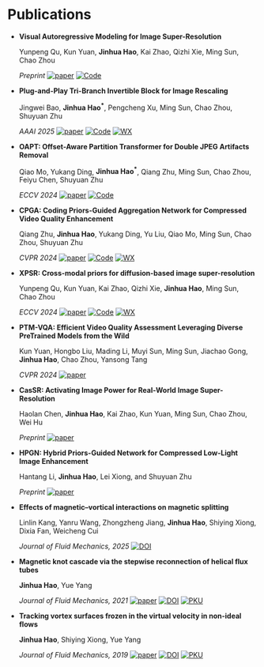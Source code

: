 <span class='anchor' id='publications'></span>

# Publications

- **Visual Autoregressive Modeling for Image Super-Resolution**

  Yunpeng Qu, Kun Yuan, **Jinhua Hao**, Kai Zhao, Qizhi Xie, Ming Sun, Chao Zhou

  *Preprint* 
  [![paper](https://img.shields.io/badge/Paper-blue?logo=arxiv&logoColor=black&style=social&labelColor=505050)](https://arxiv.org/abs/2501.18993) 
  [![Code](https://img.shields.io/badge/Code-blue?logo=github&logoColor=black&style=social&labelColor=505050)](https://github.com/quyp2000/VARSR) 

- **Plug-and-Play Tri-Branch Invertible Block for Image Rescaling**

  Jingwei Bao, **Jinhua Hao<sup>*</sup>**, Pengcheng Xu, Ming Sun, Chao Zhou, Shuyuan Zhu

  *AAAI 2025* 
  [![paper](https://img.shields.io/badge/Paper-blue?logo=arxiv&logoColor=black&style=social&labelColor=505050)](https://arxiv.org/abs/2412.13508) 
  [![Code](https://img.shields.io/badge/Code-blue?logo=github&logoColor=black&style=social&labelColor=505050)](https://github.com/Jingwei-Bao/T-InvBlocks) 
  [![WX](https://img.shields.io/badge/Post-blue?logo=wechat&logoColor=black&style=social&labelColor=505050)](https://mp.weixin.qq.com/s/H2bAM1RmZxNpsMp6IsNauQ) 

- **OAPT: Offset-Aware Partition Transformer for Double JPEG Artifacts Removal**

  Qiao Mo, Yukang Ding, **Jinhua Hao<sup>*</sup>**, Qiang Zhu, Ming Sun, Chao Zhou, Feiyu Chen, Shuyuan Zhu

  *ECCV 2024* 
  [![paper](https://img.shields.io/badge/Paper-blue?logo=arxiv&logoColor=black&style=social&labelColor=505050)](https://www.ecva.net/papers/eccv_2024/papers_ECCV/papers/03228.pdf) 
  [![Code](https://img.shields.io/badge/Code-blue?logo=github&logoColor=black&style=social&labelColor=505050)](https://github.com/QMoQ/OAPT)

- **CPGA: Coding Priors-Guided Aggregation Network for Compressed Video Quality Enhancement**

  Qiang Zhu, **Jinhua Hao**, Yukang Ding, Yu Liu, Qiao Mo, Ming Sun, Chao Zhou, Shuyuan Zhu

  *CVPR 2024* 
  [![paper](https://img.shields.io/badge/Paper-blue?logo=arxiv&logoColor=black&style=social&labelColor=505050)](https://openaccess.thecvf.com/content/CVPR2024/papers/Zhu_CPGA_Coding_Priors-Guided_Aggregation_Network_for_Compressed_Video_Quality_Enhancement_CVPR_2024_paper.pdf) 
  [![Code](https://img.shields.io/badge/Code-blue?logo=github&logoColor=black&style=social&labelColor=505050)](https://github.com/QZ1-boy/CPGA) 
  [![WX](https://img.shields.io/badge/Post-blue?logo=wechat&logoColor=black&style=social&labelColor=505050)](https://mp.weixin.qq.com/s/ixog0p_bYTv_daMjTAwEyA) 

- **XPSR: Cross-modal priors for diffusion-based image super-resolution**

  Yunpeng Qu, Kun Yuan, Kai Zhao, Qizhi Xie, **Jinhua Hao**, Ming Sun, Chao Zhou

  *ECCV 2024* 
  [![paper](https://img.shields.io/badge/Paper-blue?logo=arxiv&logoColor=black&style=social&labelColor=505050)](https://www.ecva.net/papers/eccv_2024/papers_ECCV/papers/01755.pdf) 
  [![Code](https://img.shields.io/badge/Code-blue?logo=github&logoColor=black&style=social&labelColor=505050)](https://github.com/qyp2000/XPSR) 
  [![WX](https://img.shields.io/badge/Post-blue?logo=wechat&logoColor=black&style=social&labelColor=505050)](https://mp.weixin.qq.com/s/zRUoL2eJaOS2wIcB_xiQkg)

- **PTM-VQA: Efficient Video Quality Assessment Leveraging Diverse PreTrained Models from the Wild**

  Kun Yuan, Hongbo Liu, Mading Li, Muyi Sun, Ming Sun, Jiachao Gong, **Jinhua Hao**, Chao Zhou, Yansong Tang

  *CVPR 2024* 
  [![paper](https://img.shields.io/badge/Paper-blue?logo=arxiv&logoColor=black&style=social&labelColor=505050)](https://openaccess.thecvf.com/content/CVPR2024/papers/Yuan_PTM-VQA_Efficient_Video_Quality_Assessment_Leveraging_Diverse_PreTrained_Models_from_CVPR_2024_paper.pdf) 

- **CasSR: Activating Image Power for Real-World Image Super-Resolution**

  Haolan Chen, **Jinhua Hao**, Kai Zhao, Kun Yuan, Ming Sun, Chao Zhou, Wei Hu

  *Preprint* 
  [![paper](https://img.shields.io/badge/Paper-blue?logo=arxiv&logoColor=black&style=social&labelColor=505050)](https://arxiv.org/abs/2403.11451) 

- **HPGN: Hybrid Priors-Guided Network for Compressed Low-Light Image Enhancement**

  Hantang Li, **Jinhua Hao**, Lei Xiong, and Shuyuan Zhu

  *Preprint* 
  [![paper](https://img.shields.io/badge/Paper-blue?logo=arxiv&logoColor=black&style=social&labelColor=505050)](https://arxiv.org/abs/2504.02373) 

- **Effects of magnetic–vortical interactions on magnetic splitting**

  Linlin Kang, Yanru Wang, Zhongzheng Jiang, **Jinhua Hao**, Shiying Xiong, Dixia Fan, Weicheng Cui

  *Journal of Fluid Mechanics, 2025* 
  [![DOI](https://img.shields.io/badge/Paper-blue?logo=doi&logoColor=black&style=social&labelColor=505050)](https://doi.org/10.1017/jfm.2025.263) 

- **Magnetic knot cascade via the stepwise reconnection of helical flux tubes**

  **Jinhua Hao**, Yue Yang

  *Journal of Fluid Mechanics, 2021* 
  [![paper](https://img.shields.io/badge/Paper-blue?logo=arxiv&logoColor=black&style=social&labelColor=505050)](https://www.researchgate.net/profile/Yue-Yang-11/publication/349411681_Magnetic_knot_cascade_via_the_stepwise_reconnection_of_helical_flux_tubes/links/602f631392851c4ed58062be/Magnetic-knot-cascade-via-the-stepwise-reconnection-of-helical-flux-tubes.pdf) 
  [![DOI](https://img.shields.io/badge/Paper-blue?logo=doi&logoColor=black&style=social&labelColor=505050)](https://doi.org/10.1017/jfm.2020.1145) 
  [![PKU](https://img.shields.io/badge/PKU-News-blue?style=social&labelColor=505050)](https://www.coe.pku.edu.cn/newsfocus/fast/11585.html) 

- **Tracking vortex surfaces frozen in the virtual velocity in non-ideal flows**

  **Jinhua Hao**, Shiying Xiong, Yue Yang

  *Journal of Fluid Mechanics, 2019* 
  [![paper](https://img.shields.io/badge/Paper-blue?logo=arxiv&logoColor=black&style=social&labelColor=505050)](https://www.researchgate.net/profile/Yue-Yang-11/publication/330640967_Tracking_vortex_surfaces_frozen_in_the_virtual_velocity_in_non-ideal_flows/links/5c4bb76692851c22a3911051/Tracking-vortex-surfaces-frozen-in-the-virtual-velocity-in-non-ideal-flows.pdf) 
  [![DOI](https://img.shields.io/badge/Paper-blue?logo=doi&logoColor=black&style=social&labelColor=505050)](https://doi.org/10.1017/jfm.2018.1014) 
  [![PKU](https://img.shields.io/badge/PKU-News-blue?style=social&labelColor=505050)](https://www.coe.pku.edu.cn/research/progress/6710.html) 

<span class='anchor' id='projects'></span>
